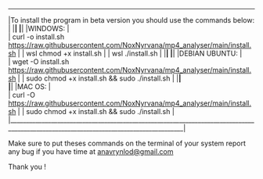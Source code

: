 _______________________________________________________________________________________________________________________________________
|To install the program in beta version you should use the commands below:                                                             |
|______________________________________________________________________________________________________________________________________|
|______________________________________________________________________________________________________________________________________|
|WINDOWS:                                                                                                                              |            
|            curl -o install.sh https://raw.githubusercontent.com/NoxNyrvana/mp4_analyser/main/install.sh                              |
|            wsl chmod +x install.sh                                                                                                   |
|            wsl ./install.sh                                                                                                          |
|______________________________________________________________________________________________________________________________________|
|______________________________________________________________________________________________________________________________________|
|DEBIAN UBUNTU:                                                                                                                        |                                            
|            wget -O install.sh https://raw.githubusercontent.com/NoxNyrvana/mp4_analyser/main/install.sh                              |
|            sudo chmod +x install.sh && sudo ./install.sh                                                                             |
|______________________________________________________________________________________________________________________________________|                                                                               
|______________________________________________________________________________________________________________________________________|
|MAC OS:                                                                                                                               |                                                                               
|            curl -O https://raw.githubusercontent.com/NoxNyrvana/mp4_analyser/main/install.sh                                         |
|            sudo chmod +x install.sh && sudo ./install.sh                                                                             |
|______________________________________________________________________________________________________________________________________|

Make sure to put theses commands on the terminal of your system 
report any bug if you have time at anavrynlod@gmail.com

Thank you !
